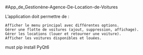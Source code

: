 #App_de_Gestionène-Agence-De-Location-de-Voitures

L’application doit permettre de :

    Afficher le menu principal avec différentes options.
    Gérer une flotte de voitures (ajout, suppression, affichage).
    Gérer les locations (louer et retourner une voiture).
    Afficher les voitures disponibles et louées.

must pip install PyQt6
